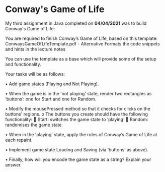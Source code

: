 # Conway's Game of Life

My third assignment in Java completed on **04/04/2021** was to build Conway's Game of Life:

You are required to finish Conway’s Game of Life, based on this template:  ConwaysGameOfLifeTemplate.pdf - Alternative Formats the code snippets and hints in the lecture notes

You can use the template as a base which will provide some of the setup and functionality. 

Your tasks will be as follows:

  •	Add game states (Playing and Not Playing).
  
  •	When the game is in the 'not playing' state, render two rectangles as ‘buttons’: one for Start and one for Random.
  
  •	Modify the mousePressed method so that it checks for clicks on the buttons' regions.
   o	The buttons you create should have the following functionality:
	    Start: switches the game state to ‘playing’
	    Random: randomises the game state

  •	When in the 'playing' state, apply the rules of Conway’s Game of Life at each repaint.
  
  •	Implement game state Loading and Saving (via ‘buttons’ as above). 
  
  •	Finally, how will you encode the game state as a string?  Explain your answer.

